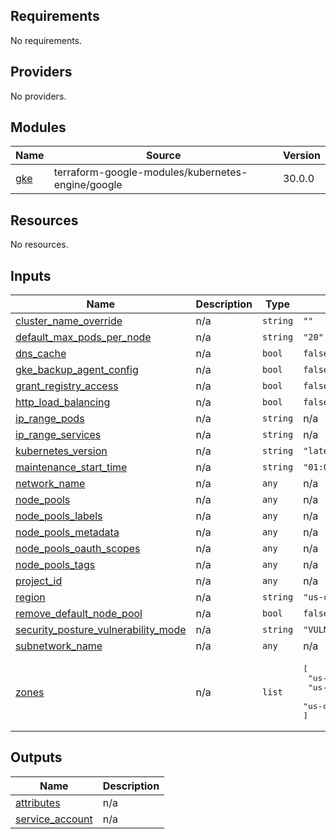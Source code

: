 ## Requirements

No requirements.

## Providers

No providers.

## Modules

| Name | Source | Version |
|------|--------|---------|
| <a name="module_gke"></a> [gke](#module\_gke) | terraform-google-modules/kubernetes-engine/google | 30.0.0 |

## Resources

No resources.

## Inputs

| Name | Description | Type | Default | Required |
|------|-------------|------|---------|:--------:|
| <a name="input_cluster_name_override"></a> [cluster\_name\_override](#input\_cluster\_name\_override) | n/a | `string` | `""` | no |
| <a name="input_default_max_pods_per_node"></a> [default\_max\_pods\_per\_node](#input\_default\_max\_pods\_per\_node) | n/a | `string` | `"20"` | no |
| <a name="input_dns_cache"></a> [dns\_cache](#input\_dns\_cache) | n/a | `bool` | `false` | no |
| <a name="input_gke_backup_agent_config"></a> [gke\_backup\_agent\_config](#input\_gke\_backup\_agent\_config) | n/a | `bool` | `false` | no |
| <a name="input_grant_registry_access"></a> [grant\_registry\_access](#input\_grant\_registry\_access) | n/a | `bool` | `false` | no |
| <a name="input_http_load_balancing"></a> [http\_load\_balancing](#input\_http\_load\_balancing) | n/a | `bool` | `false` | no |
| <a name="input_ip_range_pods"></a> [ip\_range\_pods](#input\_ip\_range\_pods) | n/a | `string` | n/a | yes |
| <a name="input_ip_range_services"></a> [ip\_range\_services](#input\_ip\_range\_services) | n/a | `string` | n/a | yes |
| <a name="input_kubernetes_version"></a> [kubernetes\_version](#input\_kubernetes\_version) | n/a | `string` | `"latest"` | no |
| <a name="input_maintenance_start_time"></a> [maintenance\_start\_time](#input\_maintenance\_start\_time) | n/a | `string` | `"01:00"` | no |
| <a name="input_network_name"></a> [network\_name](#input\_network\_name) | n/a | `any` | n/a | yes |
| <a name="input_node_pools"></a> [node\_pools](#input\_node\_pools) | n/a | `any` | n/a | yes |
| <a name="input_node_pools_labels"></a> [node\_pools\_labels](#input\_node\_pools\_labels) | n/a | `any` | n/a | yes |
| <a name="input_node_pools_metadata"></a> [node\_pools\_metadata](#input\_node\_pools\_metadata) | n/a | `any` | n/a | yes |
| <a name="input_node_pools_oauth_scopes"></a> [node\_pools\_oauth\_scopes](#input\_node\_pools\_oauth\_scopes) | n/a | `any` | n/a | yes |
| <a name="input_node_pools_tags"></a> [node\_pools\_tags](#input\_node\_pools\_tags) | n/a | `any` | n/a | yes |
| <a name="input_project_id"></a> [project\_id](#input\_project\_id) | n/a | `any` | n/a | yes |
| <a name="input_region"></a> [region](#input\_region) | n/a | `string` | `"us-central1"` | no |
| <a name="input_remove_default_node_pool"></a> [remove\_default\_node\_pool](#input\_remove\_default\_node\_pool) | n/a | `bool` | `false` | no |
| <a name="input_security_posture_vulnerability_mode"></a> [security\_posture\_vulnerability\_mode](#input\_security\_posture\_vulnerability\_mode) | n/a | `string` | `"VULNERABILITY_BASIC"` | no |
| <a name="input_subnetwork_name"></a> [subnetwork\_name](#input\_subnetwork\_name) | n/a | `any` | n/a | yes |
| <a name="input_zones"></a> [zones](#input\_zones) | n/a | `list` | <pre>[<br>  "us-central1-a",<br>  "us-central1-b",<br>  "us-central1-c"<br>]</pre> | no |

## Outputs

| Name | Description |
|------|-------------|
| <a name="output_attributes"></a> [attributes](#output\_attributes) | n/a |
| <a name="output_service_account"></a> [service\_account](#output\_service\_account) | n/a |
